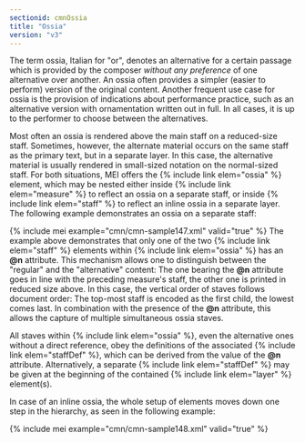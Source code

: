 ```yaml
---
sectionid: cmnOssia
title: "Ossia"
version: "v3"
---
```


The term ossia, Italian for "or", denotes an alternative for a certain passage
which is provided by the composer *without any preference* of one alternative
over another. An ossia often provides a simpler (easier to perform) version of the
original
content. Another frequent use case for ossia is the provision of indications about
performance practice, such as an alternative version with ornamentation written out
in full.
In all cases, it is up to the performer to choose between the alternatives.

Most often an ossia is rendered above the main staff on a reduced-size staff. Sometimes,
however, the alternate material occurs on the same staff as the primary text, but
in a
separate layer. In this case, the alternative material is usually rendered in small-sized
notation on the normal-sized staff. For both situations, MEI offers the {% include link elem="ossia" %} element, which may be nested either inside {% include link elem="measure" %} to
reflect an ossia on a separate staff, or inside {% include link elem="staff" %} to reflect an
inline ossia in a separate layer. The following example demonstrates an ossia on a
separate
staff:

{% include mei example="cmn/cmn-sample147.xml" valid="true" %}
The example above demonstrates that only one of the two {% include link elem="staff" %}
elements within {% include link elem="ossia" %} has an **@n** attribute. This mechanism
allows one to distinguish between the "regular" and the "alternative" content: The
one
bearing the **@n** attribute goes in line with the preceding measure's staff, the
other one is printed in reduced size above. In this case, the vertical order of staves
follows document order: The top-most staff is encoded as the first child, the lowest
comes
last. In combination with the presence of the **@n** attribute, this allows the
capture of multiple simultaneous ossia staves.

All staves within {% include link elem="ossia" %}, even the alternative ones without a direct
reference, obey the definitions of the associated {% include link elem="staffDef" %}, which can
be derived from the value of the **@n** attribute. Alternatively, a separate {% include link elem="staffDef" %} may be given at the beginning of the contained {% include link elem="layer" %} element(s).

In case of an inline ossia, the whole setup of elements moves down one step in the
hierarchy, as seen in the following example:

{% include mei example="cmn/cmn-sample148.xml" valid="true" %}

